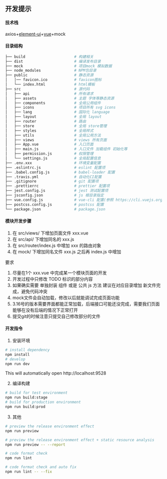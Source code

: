 ## 开发提示

#### 技术栈

axios+[element-ui](https://element.eleme.cn/#/zh-CN)+[vue](https://cn.vuejs.org/)+mock



#### 目录结构

```sh
├── build                      # 构建相关
├── dist                       # 编译发布目录
├── mock                       # 项目mock 模拟数据
├── node_modules               # NPM包目录
├── public                     # 静态资源
│   │── favicon.ico            # favicon图标
│   └── index.html             # html模板
├── src                        # 源代码
│   ├── api                    # 所有请求
│   ├── assets                 # 主题 字体等静态资源
│   ├── components             # 全局公用组件
│   ├── icons                  # 项目所有 svg icons
│   ├── lang                   # 国际化 language
│   ├── layout                 # 全局 layout
│   ├── router                 # 路由
│   ├── store                  # 全局 store管理
│   ├── styles                 # 全局样式
│   ├── utils                  # 全局公用方法
│   ├── views                  # views 所有页面
│   ├── App.vue                # 入口页面
│   ├── main.js                # 入口文件 加载组件 初始化等
│   ├── permission.js          # 权限管理
│   └── settings.js            # 全局配置信息
├── .env.xxx                   # 环境变量配置
├── .eslintrc.js               # eslint 配置项
├── .babel.config.js           # babel-loader 配置
├── .travis.yml                # 自动化CI配置
├── .gitignore                 # git 配置项
├── .prettierrc                # prettier 配置项
├── jest.config.js             # jest 测试配置项
├── jsconfig.json              # js 根目录指定
├── vue.config.js              # vue-cli 配置(参照 https://cli.vuejs.org/)
├── postcss.config.js          # postcss 配置
└── package.json               # package.json
```


#### 模块开发步骤

1. 在 src/views/ 下增加页面文件 xxx.vue
2. 在 src/api/   下增加同名的   xxx.js
3. 在 src/router/index.js  中增加 xxx 的路由对象
4. 在 mock/      下增加同名文件 xxx.js 之后再 index.js 中增加

要求

1. 尽量在1个 xxx.vue 中完成某一个模块页面的开发
2. 开发过程中只修改 TODO 标识的部分内容
3. 如果确实需要 单独封装 组件 或是 公共 js 方法 建议在对应目录增加 新文件完成，避免代码冲突
4. mock文件会自动加载，修改以后就能调试完成页面功能
5. 3.16号的版本需要界面都能正常加载，后端接口可能还没完成，需要我们页面能够在没有后端的情况下正常打开
6. 提交git的时候注意只提交自己修改部分的文件

#### 开发指令

1. 安装环境

```bash
# install dependency
npm install
# develop
npm run dev
```

This will automatically open http://localhost:9528

2. 编译构建

```bash
# build for test environment
npm run build:stage
# build for production environment
npm run build:prod
```

3. 其他

```bash
# preview the release environment effect
npm run preview

# preview the release environment effect + static resource analysis
npm run preview -- --report

# code format check
npm run lint

# code format check and auto fix
npm run lint -- --fix
```
